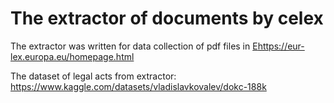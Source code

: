# The extractor of documents by celex

The extractor was written for data collection of pdf files in [E](https://eur-lex.europa.eu/homepage.html)https://eur-lex.europa.eu/homepage.html 


The dataset of legal acts from extractor: https://www.kaggle.com/datasets/vladislavkovalev/dokc-188k
